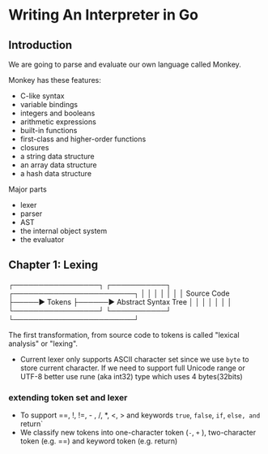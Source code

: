 # Writing An Interpreter in Go

## Introduction

We are going to parse and evaluate our own language called Monkey.

Monkey has these features: 
- C-like syntax
- variable bindings
- integers and booleans
- arithmetic expressions
- built-in functions
- first-class and higher-order functions
- closures
- a string data structure
- an array data structure
- a hash data structure

Major parts 
- lexer
- parser
- AST
- the internal object system
- the evaluator


## Chapter 1: Lexing


┌─────────────────┐     ┌───────────┐      ┌────────────────────────┐
│                 │     │           │      │                        │
│   Source Code   ├─────►  Tokens   ├──────► Abstract Syntax Tree   │
│                 │     │           │      │                        │
└─────────────────┘     └───────────┘      └────────────────────────┘

The first transformation, from source code to tokens is called "lexical analysis" or "lexing".

- Current lexer only supports ASCII character set since we use `byte` to store current character. If we need to support full Unicode range or UTF-8 better use rune (aka int32) type which uses 4 bytes(32bits) 

### extending token set and lexer
- To support ==, !, !=, - , /, *, <, > and keywords `true`, `false`, `if`, `else, and `return`
- We classify new tokens into one-character token (`-`, `+` ), two-character token (e.g. ==) and keyword token (e.g. return)
